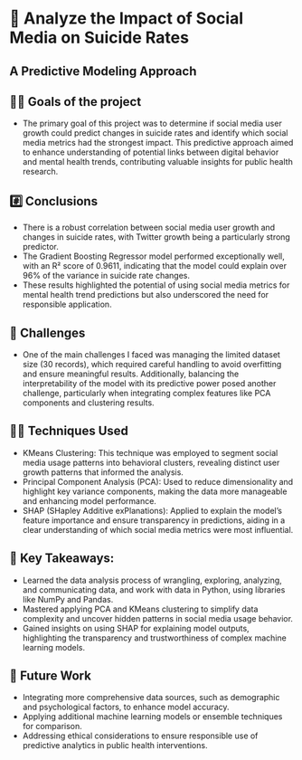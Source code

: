 # 📱 Analyze the Impact of Social Media on Suicide Rates
## A Predictive Modeling Approach

## 👩‍⚕️ Goals of the project
- The primary goal of this project was to determine if social media user growth could predict changes in suicide rates and identify which social media metrics had the strongest impact. This predictive approach aimed to enhance understanding of potential links between digital behavior and mental health trends, contributing valuable insights for public health research.

## #️⃣ Conclusions
- There is a robust correlation between social media user growth and changes in suicide rates, with Twitter growth being a particularly strong predictor.
- The Gradient Boosting Regressor model performed exceptionally well, with an R² score of 0.9611, indicating that the model could explain over 96% of the variance in suicide rate changes.
- These results highlighted the potential of using social media metrics for mental health trend predictions but also underscored the need for responsible application.
  
## 🧠 Challenges
- One of the main challenges I faced was managing the limited dataset size (30 records), which required careful handling to avoid overfitting and ensure meaningful results. Additionally, balancing the interpretability of the model with its predictive power posed another challenge, particularly when integrating complex features like PCA components and clustering results.

## 👩‍💻 Techniques Used
- KMeans Clustering: This technique was employed to segment social media usage patterns into behavioral clusters, revealing distinct user growth patterns that informed the analysis.
- Principal Component Analysis (PCA): Used to reduce dimensionality and highlight key variance components, making the data more manageable and enhancing model performance.
- SHAP (SHapley Additive exPlanations): Applied to explain the model’s feature importance and ensure transparency in predictions, aiding in a clear understanding of which social media metrics were most influential.

## 🔑 Key Takeaways:
- Learned the data analysis process of wrangling, exploring, analyzing, and communicating data, and work with data in Python, using libraries like NumPy and Pandas.
- Mastered applying PCA and KMeans clustering to simplify data complexity and uncover hidden patterns in social media usage behavior.
- Gained insights on using SHAP for explaining model outputs, highlighting the transparency and trustworthiness of complex machine learning models.
  
## 🔖 Future Work
- Integrating more comprehensive data sources, such as demographic and psychological factors, to enhance model accuracy.
- Applying additional machine learning models or ensemble techniques for comparison.
- Addressing ethical considerations to ensure responsible use of predictive analytics in public health interventions.



